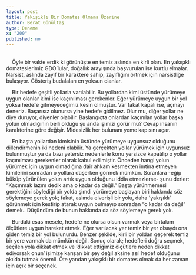 ```yaml
---
layout: post
title: Yakışıklı Bir Domates Olmama Üzerine
author: Berat Gönültaş
type: Deneme
x: "200"
published: no
---
```

<br/>
&nbsp;&nbsp;&nbsp;&nbsp;Öyle bir vakte erdik ki görünüşte en temiz aslında en kirli olan. En yakışıklı domateslerimiz GDO’lular, doğallık arayışında başvurulan ise kurtlu elmalar. Narsist, aslında zayıf bir karaktere sahip, zayıflığını örtmek için narsistliğe bulaşıyor. Gösteriş budalaları en yoksun olanlar.

&nbsp;&nbsp;&nbsp;&nbsp;Bir hedefe çeşitli yollarla varılabilir. Bu yollardan kimi üstünde yürümeye uygun olanlar kimi ise kaçınılması gerekenler. Eğer yürümeye uygun bir yol yoksa hedefe gitmeyeceğimiz kesin olmuştur. Var fakat kapalı ise, açmayı deneriz. Başarısız olunursa yine hedefe gidilmez. Olur mu, diğer yollar ne diye duruyor, diyenler olabilir. Başlangıçta onlardan kaçınılan yollar başka yolun olmadığının belli olduğu şu anda işimizi görür mü? Cevap insanın karakterine göre değişir. Midesizlik her bulunanı yeme kapısını açar.

&nbsp;&nbsp;&nbsp;&nbsp;En başta yollardan kimisinin üstünde yürümeye uygunsuz olduğunu dillendirmenin iki nedeni olabilir. Ya gerçekten yollar yürümek için uygunsuz bulunmuştur ya da bazı yetersiz nedenlerle konu yersizce kapatılıp o yollar kaçınılması gerekenler olarak kabul edilmiştir. Önceden hangi yolun yürümek için uygun olmadığına dair ahkam kesmekten imtina etmeyen kimilerini sonradan o yollara düşerken görmek mümkün. Soranlara -eğip büküp yürünülen yolun artık uygun olduğunu iddia etmezlerse- şunu derler: “Kaçınmak lazım dedik ama o kadar da değil.” Başta yürünmemesi gerektiğini söylediği bir yolda şimdi yürümeye başlayan biri hakkında söz söylemeye gerek yok; fakat, aslında elverişli bir yolu, daha 'yakışıklı' görünmek için kestirip atarak uygun bulmayıp sonradan “o kadar da değil” demek.. Düşündüm de bunun hakkında da söz söylemeye gerek yok.

&nbsp;&nbsp;&nbsp;&nbsp;Burdaki esas mesele, hedefe ne olursa olsun varmak veya birtakım ölçütlere uygun hareket etmek. Eğer varılacak yer temiz bir yer olsaydı ona giden temiz bir yol bulunurdu. Benzer şekilde, kirli bir yoldan geçerek temiz bir yere varmak da mümkün değil. Sonuç olarak; hedefleri doğru seçmek, seçilen yola dikkat etmek ve ‘dikkat ettiğimiz ölçütlere neden dikkat ediyorsak onun’ işimize karışan bir şey değil aksine asıl hedef olduğunu akılda tutmak önemli. Öte yandan yakışıklı bir domates olmak da her zaman için açık bir seçenek.
